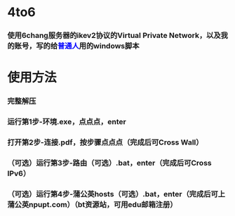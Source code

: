 # 4to6

### 使用6chang服务器的ikev2协议的Virtual Private Network，以及我的账号，写的给<font color="blue">普通人</font>用的windows脚本

# 使用方法

### 完整解压

### 运行第1步-环境.exe，点点点，enter

### 打开第2步-连接.pdf，按步骤点点点（完成后可Cross Wall）

### （可选）运行第3步-路由（可选）.bat，enter（完成后可Cross IPv6）

### （可选）运行第4步-蒲公英hosts（可选）.bat，enter（完成后可上蒲公英npupt.com）（bt资源站，可用edu邮箱注册）
